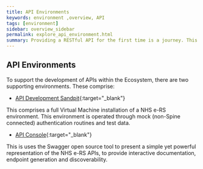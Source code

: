 ```yaml
---
title: API Environments
keywords: environment ,overview, API
tags: [environment]
sidebar: overview_sidebar
permalink: explore_api_environment.html
summary: Providing a RESTful API for the first time is a journey. This page explains a starting point of the work involved in providing an API and also the part be concentrated on by Care Connect
---
```




##  API Environments ##
To support the development of APIs within the Ecosystem, there are two supporting environments. These comprise:

- [API Development Sandpit](http://api1:82/login_dev_work?nocardreader=1){:target="_blank"}

This comprises a full Virtual Machine installation of a NHS e-RS environment. This environment is operated through mock (non-Spine connected) authentication routines and test data.

- [API Console](http://api1:8080/swagger-ui/){:target="_blank"}

This is uses the Swagger open source tool to present a simple yet powerful representation of the NHS e-RS APIs, to provide interactive documentation, endpoint generation and discoverability.